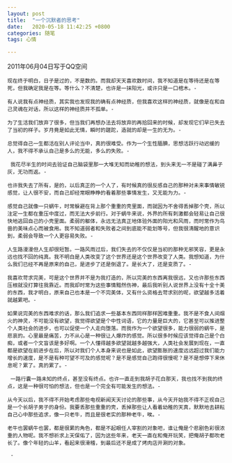 ```yaml
---
layout: post
title:  "一个沉默者的思考"
date:   2020-05-18 11:42:25 +0800
categories: 随笔
tags: 心情

---
```

2011年06月04日写于QQ空间



    现在终于明白，日子是过的，不是数的。而我却天天喜欢数时间，我不知道是在等待还是在等死，但我确定我是在等。等什么？不清楚，也许是一抹阳光，或许只是一口棺木。-

    有人说我有点神经质，其实我也发现我的确有点神经质，但我喜欢这样的神经质，就像是在和自己灵魂在对话，所以这样的神经质并不孤单。-

    为了生活我们放弃了很多，但当我们再想办法去将放弃的再拾回来的时候，却发现它们早已失去了当初的样子。岁月竟是如此无情，瞬时的蹉跎，造就的却是一生的无为。-

    总觉得自己一生都活在别人评论当中，真的很难受。作为一个生性腼腆，思想活跃行动迟缓的人，我不得不承认自己是多么的无能，多么的失败。-

     我花尽半生的时间去验证自己脑袋里那一大堆无知而幼稚的想法，到头来无一不是碰了满鼻子灰，无功而返。-

    也许我失去了所有，是的，以后真正的一个人了，有时候真的很反感自己的那种对未来事情敏锐感觉，让人很不安，而自己却经常眼睁睁的看着那些事情发生，又无能为力。-

    感觉自己就像一只蜗牛，时常躲避在背上那个重重的壳里面，而就因为不舍得丢掉那个壳，所以注定一生都在重压中度过，而无法大步前行。对于蜗牛来说，外界的所有刺激都会轻易让自己很快地逃回自己的小壳里面。柔弱的躯体，永远无法真正地体验外面的阳光和风雨，而时常作为鸟兽的美味点心而被食用。我不知道弱者和失败者之间到底能不能划等号，但我很清醒地的意识到，柔弱会导致一个人更容易失败。-

    人生路漫漫但人生却很短暂。一路风雨过后，我们失去的不仅仅是当初的那种无邪笑容，更是永远也找不回的纯真。我不明白是人类改变了这个世界还是这个世界改变了人类。我想知道，为什么我们已经不再是原来的自己，是进步了还是倒退了。是长大了，还是变质了。-

    我喜欢苛求完美，可是这个世界并不是为我打造的，所以完美的东西离我很远，又也许那些东西压根就没打算往我靠近。而我却时常为这些事情黯然伤神，最后我听别人说世界上没有十全十美的东西，我才明白，原来自己也本是一个不完美体，又有什么资格去苛求别的呢，欲望越多活着就越累吧。-

    如果说完美的东西难求的话，那么我们追求一些基本东西同样那样困难重重。我不是不食人间烟火的神灵，不可能没有欲望，我觉得欲望是个中性词语，它的力量是巨大的，它甚至可以推进整个人类社会的进步，也可以促使一个人走向堕落。而我作为一个欲望很多，能力很弱的蜗牛，是悲哀的。心里最是痛苦，力不从心是一种很让人爆炸的感觉。所以很多时候应该觉得自己是个白痴，或者一个文盲该是多好啊。一个人懂得越多欲望就越多越强大，人类社会发展到现在，一直都是欲望在前进步在后，所以对我们个人本身来说也是如此，欲望膨胀的速度远远超过我们能力增长的速度，是不是有种可望不可及的感觉呢？是不是感觉自己跑得很慢呢？是不是想停下来休息呢？累了。真的累了。-

     一路行囊一路未知的终点，甚至没有终点。也许一直走到我胡子花白那天，我也找不到我的终点，这是一种很可怕的想法，但也是一个完全有可能发生的想法。-

    从今天以后，我不得不开始考虑那些电视新闻天天讨论的那些事，从今天开始我不得不正视自己是一个长胡子男子的身份。我要丢那些重重的壳，丢掉那些让人看着幼稚的天真，默默地去耕耘自己心中那些追求，像一只老牛，而且是很老实的那种老牛，唉。-

    老牛也罢蜗牛也罢，都是很累的角色，都是不起眼任人宰割的对象吧，谁让俺是个悲剧色彩很浓重的人物呢。我不想祈求上天保佑了，因为这些年来，老天一直在和俺开玩笑，把俺胡子都吹老长了。像个年轻的山羊，看起来很滑稽，到最后还不是成了烤肉店开涮的对象。

     -
 


 
